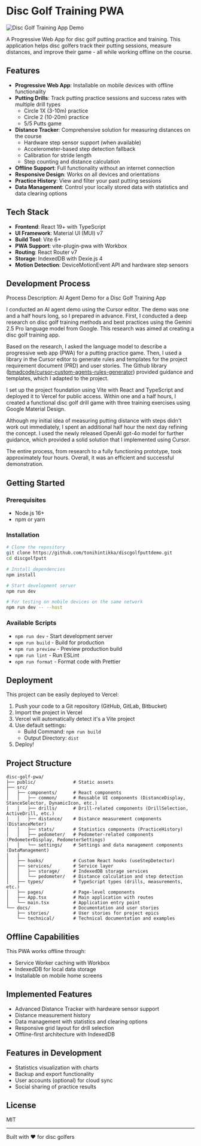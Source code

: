 # Disc Golf Training PWA

![Disc Golf Training App Demo](docs/IMG_3926.PNG)

A Progressive Web App for disc golf putting practice and training. This application helps disc golfers track their putting sessions, measure distances, and improve their game - all while working offline on the course.

## Features

- **Progressive Web App**: Installable on mobile devices with offline functionality
- **Putting Drills**: Track putting practice sessions and success rates with multiple drill types
  - Circle 1X (3-10m) practice
  - Circle 2 (10-20m) practice
  - 5/5 Putts game
- **Distance Tracker**: Comprehensive solution for measuring distances on the course
  - Hardware step sensor support (when available)
  - Accelerometer-based step detection fallback
  - Calibration for stride length
  - Step counting and distance calculation
- **Offline Support**: Full functionality without an internet connection
- **Responsive Design**: Works on all devices and orientations
- **Practice History**: View and filter your past putting sessions
- **Data Management**: Control your locally stored data with statistics and data clearing options

## Tech Stack

- **Frontend**: React 19+ with TypeScript
- **UI Framework**: Material UI (MUI) v7
- **Build Tool**: Vite 6+
- **PWA Support**: vite-plugin-pwa with Workbox
- **Routing**: React Router v7
- **Storage**: IndexedDB with Dexie.js 4
- **Motion Detection**: DeviceMotionEvent API and hardware step sensors

## Development Process

Process Description: AI Agent Demo for a Disc Golf Training App

I conducted an AI agent demo using the Cursor editor. The demo was one and a half hours long, so I prepared in advance. First, I conducted a deep research on disc golf training methods and best practices using the Gemini 2.5 Pro language model from Google. This research was aimed at creating a disc golf training app.

Based on the research, I asked the language model to describe a progressive web app (PWA) for a putting practice game. Then, I used a library in the Cursor editor to generate rules and templates for the project requirement document (PRD) and user stories. The Github library ([bmadcode/cursor-custom-agents-rules-generator](https://github.com/bmadcode/cursor-custom-agents-rules-generator)) provided guidance and templates, which I adapted to the project.

I set up the project foundation using Vite with React and TypeScript and deployed it to Vercel for public access. Within one and a half hours, I created a functional disc golf drill game with three training exercises using Google Material Design.

Although my initial idea of measuring putting distance with steps didn't work out immediately, I spent an additional half hour the next day refining the concept. I used the newly released OpenAI gpt-4o model for further guidance, which provided a solid solution that I implemented using Cursor.

The entire process, from research to a fully functioning prototype, took approximately four hours. Overall, it was an efficient and successful demonstration.

## Getting Started

### Prerequisites

- Node.js 16+
- npm or yarn

### Installation

```bash
# Clone the repository
git clone https://github.com/tonihintikka/discgolfputtdemo.git
cd discgolfputt

# Install dependencies
npm install

# Start development server
npm run dev

# For testing on mobile devices on the same network
npm run dev -- --host
```

### Available Scripts

- `npm run dev` - Start development server
- `npm run build` - Build for production
- `npm run preview` - Preview production build
- `npm run lint` - Run ESLint
- `npm run format` - Format code with Prettier

## Deployment

This project can be easily deployed to Vercel:

1. Push your code to a Git repository (GitHub, GitLab, Bitbucket)
2. Import the project in Vercel
3. Vercel will automatically detect it's a Vite project
4. Use default settings:
   - Build Command: `npm run build`
   - Output Directory: `dist`
5. Deploy!

## Project Structure

```
disc-golf-pwa/
├── public/              # Static assets
├── src/
│   ├── components/      # React components
│   │   ├── common/      # Reusable UI components (DistanceDisplay, StanceSelector, DynamicIcon, etc.)
│   │   ├── drills/      # Drill-related components (DrillSelection, ActiveDrill, etc.)
│   │   ├── distance/    # Distance measurement components (DistanceMeter)
│   │   ├── stats/       # Statistics components (PracticeHistory)
│   │   ├── pedometer/   # Pedometer-related components (PedometerDisplay, PedometerSettings)
│   │   └── settings/    # Settings and data management components (DataManagement)
│   │   
│   ├── hooks/           # Custom React hooks (useStepDetector)
│   ├── services/        # Service layer
│   │   ├── storage/     # IndexedDB storage services
│   │   └── pedometer/   # Distance calculation and step detection
│   ├── types/           # TypeScript types (drills, measurements, etc.)
│   ├── pages/           # Page-level components
│   ├── App.tsx          # Main application with routes
│   └── main.tsx         # Application entry point
└── docs/                # Documentation and user stories
    ├── stories/         # User stories for project epics
    └── technical/       # Technical documentation and examples
```

## Offline Capabilities

This PWA works offline through:
- Service Worker caching with Workbox
- IndexedDB for local data storage
- Installable on mobile home screens

## Implemented Features

- Advanced Distance Tracker with hardware sensor support 
- Distance measurement history
- Data management with statistics and clearing options 
- Responsive grid layout for drill selection
- Offline-first architecture with IndexedDB

## Features in Development

- Statistics visualization with charts
- Backup and export functionality
- User accounts (optional) for cloud sync
- Social sharing of practice results

## License

MIT

---

Built with ❤️ for disc golfers

